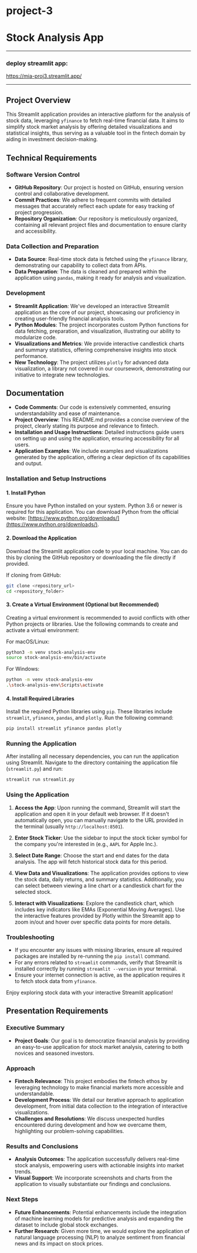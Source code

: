 # project-3

# Stock Analysis App

---
### deploy streamlit app:

https://mia-proj3.streamlit.app/

---

## Project Overview

This Streamlit application provides an interactive platform for the analysis of stock data, leveraging `yfinance` to fetch real-time financial data. It aims to simplify stock market analysis by offering detailed visualizations and statistical insights, thus serving as a valuable tool in the fintech domain by aiding in investment decision-making.

## Technical Requirements

### Software Version Control

- **GitHub Repository**: Our project is hosted on GitHub, ensuring version control and collaborative development.
- **Commit Practices**: We adhere to frequent commits with detailed messages that accurately reflect each update for easy tracking of project progression.
- **Repository Organization**: Our repository is meticulously organized, containing all relevant project files and documentation to ensure clarity and accessibility.

### Data Collection and Preparation

- **Data Source**: Real-time stock data is fetched using the `yfinance` library, demonstrating our capability to collect data from APIs.
- **Data Preparation**: The data is cleaned and prepared within the application using `pandas`, making it ready for analysis and visualization.

### Development

- **Streamlit Application**: We've developed an interactive Streamlit application as the core of our project, showcasing our proficiency in creating user-friendly financial analysis tools.
- **Python Modules**: The project incorporates custom Python functions for data fetching, preparation, and visualization, illustrating our ability to modularize code.
- **Visualizations and Metrics**: We provide interactive candlestick charts and summary statistics, offering comprehensive insights into stock performance.
- **New Technology**: The project utilizes `plotly` for advanced data visualization, a library not covered in our coursework, demonstrating our initiative to integrate new technologies.

## Documentation

- **Code Comments**: Our code is extensively commented, ensuring understandability and ease of maintenance.
- **Project Overview**: This README.md provides a concise overview of the project, clearly stating its purpose and relevance to fintech.
- **Installation and Usage Instructions**: Detailed instructions guide users on setting up and using the application, ensuring accessibility for all users.
- **Application Examples**: We include examples and visualizations generated by the application, offering a clear depiction of its capabilities and output.

### Installation and Setup Instructions

#### 1. Install Python

Ensure you have Python installed on your system. Python 3.6 or newer is required for this application. You can download Python from the official website: [https://www.python.org/downloads/](https://www.python.org/downloads/).

#### 2. Download the Application

Download the Streamlit application code to your local machine. You can do this by cloning the GitHub repository or downloading the file directly if provided.

If cloning from GitHub:
```bash
git clone <repository_url>
cd <repository_folder>
```

#### 3. Create a Virtual Environment (Optional but Recommended)

Creating a virtual environment is recommended to avoid conflicts with other Python projects or libraries. Use the following commands to create and activate a virtual environment:

For macOS/Linux:
```bash
python3 -m venv stock-analysis-env
source stock-analysis-env/bin/activate
```

For Windows:
```bash
python -m venv stock-analysis-env
.\stock-analysis-env\Scripts\activate
```

#### 4. Install Required Libraries

Install the required Python libraries using `pip`. These libraries include `streamlit`, `yfinance`, `pandas`, and `plotly`. Run the following command:

```bash
pip install streamlit yfinance pandas plotly
```

### Running the Application

After installing all necessary dependencies, you can run the application using Streamlit. Navigate to the directory containing the application file (`streamlit.py`) and run:

```bash
streamlit run streamlit.py
```

### Using the Application

1. **Access the App**: Upon running the command, Streamlit will start the application and open it in your default web browser. If it doesn't automatically open, you can manually navigate to the URL provided in the terminal (usually `http://localhost:8501`).

2. **Enter Stock Ticker**: Use the sidebar to input the stock ticker symbol for the company you're interested in (e.g., `AAPL` for Apple Inc.).

3. **Select Date Range**: Choose the start and end dates for the data analysis. The app will fetch historical stock data for this period.

4. **View Data and Visualizations**: The application provides options to view the stock data, daily returns, and summary statistics. Additionally, you can select between viewing a line chart or a candlestick chart for the selected stock.

5. **Interact with Visualizations**: Explore the candlestick chart, which includes key indicators like EMAs (Exponential Moving Averages). Use the interactive features provided by Plotly within the Streamlit app to zoom in/out and hover over specific data points for more details.

### Troubleshooting

- If you encounter any issues with missing libraries, ensure all required packages are installed by re-running the `pip install` command.
- For any errors related to `streamlit` commands, verify that Streamlit is installed correctly by running `streamlit --version` in your terminal.
- Ensure your internet connection is active, as the application requires it to fetch stock data from `yfinance`.

Enjoy exploring stock data with your interactive Streamlit application!

## Presentation Requirements

### Executive Summary

- **Project Goals**: Our goal is to democratize financial analysis by providing an easy-to-use application for stock market analysis, catering to both novices and seasoned investors.

### Approach

- **Fintech Relevance**: This project embodies the fintech ethos by leveraging technology to make financial markets more accessible and understandable.
- **Development Process**: We detail our iterative approach to application development, from initial data collection to the integration of interactive visualizations.
- **Challenges and Resolutions**: We discuss unexpected hurdles encountered during development and how we overcame them, highlighting our problem-solving capabilities.

### Results and Conclusions

- **Analysis Outcomes**: The application successfully delivers real-time stock analysis, empowering users with actionable insights into market trends.
- **Visual Support**: We incorporate screenshots and charts from the application to visually substantiate our findings and conclusions.

### Next Steps

- **Future Enhancements**: Potential enhancements include the integration of machine learning models for predictive analysis and expanding the dataset to include global stock exchanges.
- **Further Research**: Given more time, we would explore the application of natural language processing (NLP) to analyze sentiment from financial news and its impact on stock prices.
